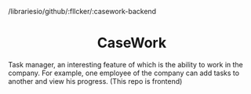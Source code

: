/librariesio/github/:fllcker/:casework-backend
<h1 align="center">CaseWork</h1>

Task manager, an interesting feature of which is the ability to work in the company. For example, one employee of the company can add tasks to another and view his progress.
(This repo is frontend)

